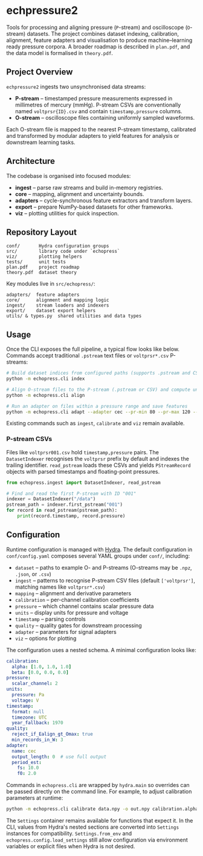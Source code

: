 # echpressure2

Tools for processing and aligning pressure (`P`-stream) and oscilloscope (`O`-stream)
datasets. The project combines dataset indexing, calibration, alignment,
feature adapters and visualisation to produce machine–learning ready pressure
corpora. A broader roadmap is described in `plan.pdf`, and the data model is
formalised in `theory.pdf`.

## Project Overview

`echpressure2` ingests two unsynchronised data streams:

 - **P-stream** – timestamped pressure measurements expressed in millimetres of
  mercury (mmHg). P-stream CSVs are conventionally named `voltprsr{ID}.csv`
  and contain `timestamp,pressure` columns.
- **O-stream** – oscilloscope files containing uniformly sampled waveforms.

Each O-stream file is mapped to the nearest P-stream timestamp, calibrated and
transformed by modular adapters to yield features for analysis or downstream
learning tasks.

## Architecture

The codebase is organised into focused modules:

- **ingest** – parse raw streams and build in-memory registries.
- **core** – mapping, alignment and uncertainty bounds.
- **adapters** – cycle-synchronous feature extractors and transform layers.
- **export** – prepare NumPy-based datasets for other frameworks.
- **viz** – plotting utilities for quick inspection.

## Repository Layout

```
conf/       Hydra configuration groups
src/        library code under `echopress`
viz/        plotting helpers
tests/      unit tests
plan.pdf    project roadmap
theory.pdf  dataset theory
```

Key modules live in `src/echopress/`:

```
adapters/  feature adapters
core/      alignment and mapping logic
ingest/    stream loaders and indexers
export/    dataset export helpers
utils/ & types.py  shared utilities and data types
```

## Usage

Once the CLI exposes the full pipeline, a typical flow looks like below.
Commands accept traditional `.pstream` text files or `voltprsr*.csv`
P-streams:

```bash
# Build dataset indices from configured paths (supports .pstream and CSV)
python -m echopress.cli index

# Align O-stream files to the P-stream (.pstream or CSV) and compute uncertainty bounds
python -m echopress.cli align

# Run an adapter on files within a pressure range and save features
python -m echopress.cli adapt --adapter cec --pr-min 80 --pr-max 120 --n 5 --output features.npy
```

Existing commands such as `ingest`, `calibrate` and `viz` remain available.

### P-stream CSVs

Files like `voltprsr001.csv` hold `timestamp,pressure` pairs. The
`DatasetIndexer` recognises the `voltprsr` prefix by default and indexes the
trailing identifier. `read_pstream` loads these CSVs and yields
`PStreamRecord` objects with parsed timestamps and floating-point pressures.

```python
from echopress.ingest import DatasetIndexer, read_pstream

# Find and read the first P-stream with ID "001"
indexer = DatasetIndexer("/data")
pstream_path = indexer.first_pstream("001")
for record in read_pstream(pstream_path):
    print(record.timestamp, record.pressure)
```

## Configuration

Runtime configuration is managed with [Hydra](https://hydra.cc). The default
configuration in `conf/config.yaml` composes several YAML groups under `conf/`,
including:

* `dataset` – paths to example O- and P-streams (O-streams may be `.npz`, `.json`, or `.csv`)
* `ingest` – patterns to recognise P-stream CSV files (default `['voltprsr']`,
  matching names like `voltprsr*.csv`)
* `mapping` – alignment and derivative parameters
* `calibration` – per-channel calibration coefficients
* `pressure` – which channel contains scalar pressure data
* `units` – display units for pressure and voltage
* `timestamp` – parsing controls
* `quality` – quality gates for downstream processing
* `adapter` – parameters for signal adapters
* `viz` – options for plotting

The configuration uses a nested schema. A minimal configuration looks like:

```yaml
calibration:
  alpha: [1.0, 1.0, 1.0]
  beta: [0.0, 0.0, 0.0]
pressure:
  scalar_channel: 2
units:
  pressure: Pa
  voltage: V
timestamp:
  format: null
  timezone: UTC
  year_fallback: 1970
quality:
  reject_if_Ealign_gt_Omax: true
  min_records_in_W: 3
adapter:
  name: cec
  output_length: 0  # use full output
  period_est:
    fs: 10.0
    f0: 2.0
```

Commands in `echopress.cli` are wrapped by `hydra.main` so overrides can be
passed directly on the command line. For example, to adjust calibration
parameters at runtime:

```bash
python -m echopress.cli calibrate data.npy -o out.npy calibration.alpha='[2.0]'
```

The `Settings` container remains available for functions that expect it. In the
CLI, values from Hydra's nested sections are converted into `Settings`
instances for compatibility. `Settings.from_env` and
`echopress.config.load_settings` still allow configuration via environment
variables or explicit files when Hydra is not desired.
